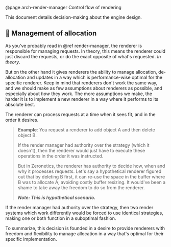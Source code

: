 @page arch-render-manager Control flow of rendering

This document details decision-making about the engine design.

## 🔀 Management of allocation

As you've probably read in @ref render-manager, the renderer
is responsible for managing requests. In theory, this means the
renderer could just discard the requests, or do the exact
opposite of what's requested. _In theory_.

But on the other hand it gives renderers the ability to manage
allocation, de-allocation and updates in a way which is
performance-wise optimal for the specific renderer.
Keep in mind that
renderers don't work the same way, and we should make as few
assumptions about renderers as possible, and especially about
_how_ they work. The more assumptions we make, the harder it is
to implement a new renderer in a way where it performs to its
absolute best.

The renderer can process requests at a time when it sees fit,
and in the order it desires.

> **Example**: You request a renderer to add object A and
> then delete object B.
> 
> If the render manager had authority over the strategy
> (which it doesn't), then the renderer would just have
> to execute these operations in the order it was instructed.
> 
> But in Zeronetics, the renderer has authority to decide
> how, when and why it processes requests.
> Let's say a hypothetical renderer figured out that
> by deleting B first, it can re-use the space in the buffer
> where B was to allocate A, avoiding costly buffer resizing.
> It would've been a shame to take away the freedom to do
> so from the renderer.
>
> _**Note: This is hypothetical scenario.**_

If the render manager had authority over the strategy,
then two render systems which work differently would
be forced to use identical strategies, making one or both
function in a suboptimal fashion.

To summarize, this decision is founded in a desire to provide
renderers with freedom and flexibility to manage allocation
in a way that's optimal for their specific implementation.

